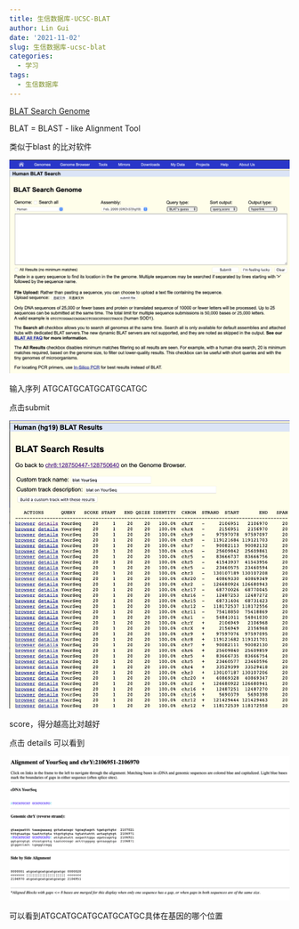 ```yaml
---
title: 生信数据库-UCSC-BLAT
author: Lin Gui
date: '2021-11-02'
slug: 生信数据库-ucsc-blat
categories:
  - 学习
tags:
  - 生信数据库
---
```


[BLAT Search Genome](http://genome-asia.ucsc.edu/cgi-bin/hgBlat?hgsid=758398680_XtMCzPucbilM7FwYpal6S0ELggbE&command=start)

BLAT = BLAST - like Alignment Tool

类似于blast 的比对软件

![image-20211102100744752](index.assets/image-20211102100744752.png)

输入序列 ATGCATGCATGCATGCATGC

点击submit

![image-20211102120800463](index.assets/image-20211102120800463.png)

score，得分越高比对越好

点击 details 可以看到

![image-20211102151619623](index.assets/image-20211102151619623.png)

可以看到ATGCATGCATGCATGCATGC具体在基因的哪个位置
